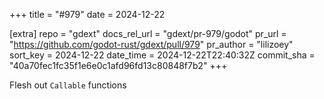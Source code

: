 +++
title = "#979"
date = 2024-12-22

[extra]
repo = "gdext"
docs_rel_url = "gdext/pr-979/godot"
pr_url = "https://github.com/godot-rust/gdext/pull/979"
pr_author = "lilizoey"
sort_key = 2024-12-22
date_time = 2024-12-22T22:40:32Z
commit_sha = "40a70fec1fc35f1e6e0c1afd96fd13c80848f7b2"
+++

Flesh out `Callable` functions
